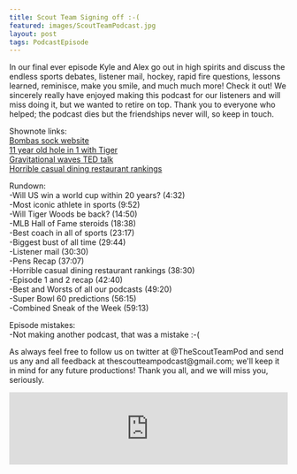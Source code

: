 ```yaml
---
title: Scout Team Signing off :-(
featured: images/ScoutTeamPodcast.jpg
layout: post
tags: PodcastEpisode
---
```


<p>In our final ever episode Kyle and Alex go out in high spirits and discuss the endless sports debates, listener mail, hockey, rapid fire questions, lessons learned, reminisce, make you smile, and much much more! Check it out! We sincerely really have enjoyed making this podcast for our listeners and will miss doing it, but we wanted to retire on top. Thank you to everyone who helped; the podcast dies but the friendships never will, so keep in touch.</p>
<p>Shownote links:
<br><a target="_blank" href="http://www.bombas.com/">Bombas sock website</a>
<br><a target="_blank" href="http://insider.foxnews.com/2016/03/03/watch-kid-hits-hole-one-first-shot-tiger-woods-new-golf-course">11 year old hole in 1 with Tiger</a>
<br><a target="_blank" href="https://www.youtube.com/watch?v=x7NJTY7JU58">Gravitational waves TED talk</a>
<br><a target="_blank" href="http://adequateman.deadspin.com/casual-dining-restaurants-ranked-1762510821">Horrible casual dining restaurant rankings</a></p>
<p>Rundown:
<br>-Will US win a world cup within 20 years? (4:32)
<br>-Most iconic athlete in sports (9:52)
<br>-Will Tiger Woods be back? (14:50)
<br>-MLB Hall of Fame steroids (18:38)
<br>-Best coach in all of sports (23:17)
<br>-Biggest bust of all time (29:44)
<br>-Listener mail (30:30)
<br>-Pens Recap (37:07)
<br>-Horrible casual dining restaurant rankings (38:30)
<br>-Episode 1 and 2 recap (42:40)
<br>-Best and Worsts of all our podcasts (49:20)
<br>-Super Bowl 60 predictions (56:15)
<br>-Combined Sneak of the Week (59:13)</p>
<p>Episode mistakes: 
<br>-Not making another podcast, that was a mistake :-(</p>
<p>As always feel free to follow us on twitter at @TheScoutTeamPod and send us any and all feedback at thescoutteampodcast@gmail.com; we'll keep it in mind for any future productions! Thank you all, and we will miss you, seriously.</p>
<iframe src="https://www.spreaker.com/embed/player/standard?episode_id=7922435&autoplay=false" style="width: 100%; height: 131px;" frameborder="0" scrolling="no"></iframe>
<br>